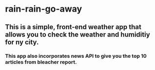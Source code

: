 # rain-rain-go-away

## This is a simple, front-end weather app that allows you to check the weather and humiditiy for ny city.

### This app also incorporates news API to give you the top 10 articles from bleacher report.
